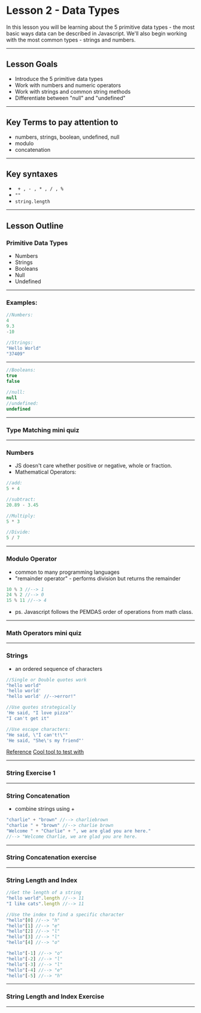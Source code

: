 # Lesson 2 - Data Types
In this lesson you will be learning about the 5 primitive data types - the most basic ways data can be described in Javascript.  We'll also begin working with the most common types - strings and numbers.

---

## Lesson Goals
- Introduce the 5 primitive data types
- Work with numbers and numeric operators
- Work with strings and common string methods
- Differentiate between "null" and "undefined"

---

## Key Terms to pay attention to
- numbers, strings, boolean, undefined, null 
- modulo
- concatenation

---

## Key syntaxes
- ``` + , - , * , / , %```
- ```""```
- ```string.length ```

---

## Lesson Outline
### Primitive Data Types
- Numbers
- Strings
- Booleans
- Null
- Undefined

---

### Examples:
```javascript
//Numbers:
4
9.3
-10

//Strings:
"Hello World"
"37409"
```

---

```javascript
//Booleans:
true
false

//null:
null
//undefined:
undefined
```

---

### Type Matching mini quiz

---

### Numbers
- JS doesn't care whether positive or negative, whole or fraction.
- Mathematical Operators:
```javascript
//add:
5 + 4

//subtract:
20.89 - 3.45

//Multiply:
5 * 3

//Divide:
5 / 7
```

---

### Modulo Operator
- common to many programming languages
- "remainder operator" - performs division but returns the remainder
```javascript
10 % 3 //--> 1
24 % 2 //--> 0
15 % 11 //--> 4
```

- ps.  Javascript follows the PEMDAS order of operations from math class.

---

### Math Operators mini quiz

---

### Strings
- an ordered sequence of characters
```javascript
//Single or Double quotes work
"hello world"
'hello world'
"hello world' //-->error!"

//Use quotes strategically
'He said, "I love pizza"'
"I can't get it"

//Use escape characters:
"He said, \"I can't!\""
'He said, "She\'s my friend"'
```
[Reference](https://developer.mozilla.org/en-US/docs/Web/CSS/string)
[Cool tool to test with](https://www.freeformatter.com/javascript-escape.html)

---

### String Exercise 1

---

### String Concatenation
- combine strings using +
```javascript
"charlie" + "brown" //--> charliebrown
"charlie " + "brown" //--> charlie brown
"Welcome " + "Charlie" + ", we are glad you are here." 
//--> "Welcome Charlie, we are glad you are here.
```
---

### String Concatenation exercise

---

### String Length and Index
```javascript
//Get the length of a string
"hello world".length //--> 11
"I like cats".length //--> 11

//Use the index to find a specific character
"hello"[0] //--> "h"
"hello"[1] //--> "e"
"hello"[2] //--> "l"
"hello"[3] //--> "l"
"hello"[4] //--> "o"

"hello"[-1] //--> "o"
"hello"[-2] //--> "l"
"hello"[-3] //--> "l"
"hello"[-4] //--> "e"
"hello"[-5] //--> "h"
```
---

### String Length and Index Exercise

---